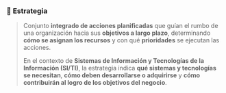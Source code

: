 
### 🧠 **Estrategia**

> Conjunto **integrado de acciones planificadas** que guían el rumbo de una organización hacia sus **objetivos a largo plazo**, determinando **cómo se asignan los recursos** y con qué **prioridades** se ejecutan las acciones.
> 
> En el contexto de **Sistemas de Información y Tecnologías de la Información (SI/TI)**, la estrategia indica **qué sistemas y tecnologías se necesitan**, **cómo deben desarrollarse o adquirirse** y **cómo contribuirán al logro de los objetivos del negocio**.